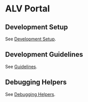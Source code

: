 # ALV Portal

## Development Setup

See [Development Setup](docs/SETUP.md).

## Development Guidelines

See [Guidelines](docs/GUIDELINES.md).

## Debugging Helpers

See [Debugging Helpers](docs/DEBUGGING-HELPERS.md).

